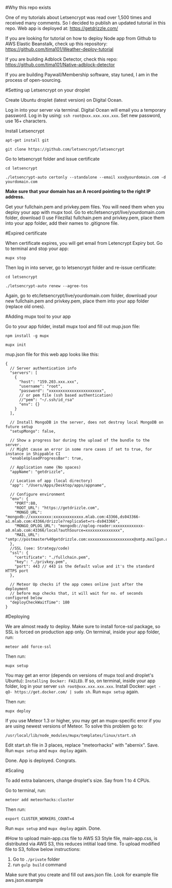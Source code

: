 #Why this repo exists

One of my tutorials about Letsencrypt was read over 1,500 times and received many comments. So I decided to publish an updated tutorial in this repo. Web app is deployed at: https://getdrizzle.com/

If you are looking for tutorial on how to deploy Node app from Github to AWS Elastic Beanstalk, check up this repository:
https://github.com/tima101/Weather-deploy-tutorial

If you are building Adblock Detector, check this repo: https://github.com/tima101/Native-adblock-detector

If you are building Paywall/Membership software, stay tuned, I am in the process of open-sourcing.

#Setting up Letsencrypt on your droplet

Create Ubuntu droplet (latest version) on Digital Ocean.

Log in into your server via terminal. Digital Ocean will email you a temporary password.
Log in by using: `ssh root@xxx.xxx.xxx.xxx`. Set new password, use 16+ characters.

Install Letsencrypt

`apt-get install git`

`git clone https://github.com/letsencrypt/letsencrypt`

Go to letsencrypt folder and issue certificate

`cd letsencrypt`

`./letsencrypt-auto certonly --standalone --email xxx@yourdomain.com -d yourdomain.com`

**Make sure that your domain has an A record pointing to the right IP address.**

Get your fullchain.pem and privkey.pem files. You will need them when you deploy your app with mupx tool. Go to etc/letsencrypt/live/yourdomain.com folder, download (I use Filezilla) fullchain.pem and privkey.pem, place them into your app folder, add their names to .gitignore file.

#Expired certificate

When certificate expires, you will get email from Letencrypt Expiry bot. Go to terminal and stop your app:

`mupx stop`

Then log in into server, go to letsencrypt folder and re-issue certificate:

`cd letsencrypt`

`./letsencrypt-auto renew --agree-tos`

Again, go to etc/letsencrypt/live/yourdomain.com folder, download your new fullchain.pem and privkey.pem, place them into your app folder (replace old ones).

#Adding mupx tool to your app

Go to your app folder, install mupx tool and fill out mup.json file:

`npm install -g mupx`

`mupx init`

mup.json file for this web app looks like this:
```
{
  // Server authentication info
  "servers": [
    {
      "host": "159.203.xxx.xxx",
      "username": "root",
      "password": "xxxxxxxxxxxxxxxxxxxxxxx",
      // or pem file (ssh based authentication)
      //"pem": "~/.ssh/id_rsa"
      "env": {}
    }
  ],

  // Install MongoDB in the server, does not destroy local MongoDB on future setup
  "setupMongo": false,

  // Show a progress bar during the upload of the bundle to the server. 
  // Might cause an error in some rare cases if set to true, for instance in Shippable CI
  "enableUploadProgressBar": true,

  // Application name (No spaces)
  "appName": "getdrizzle",

  // Location of app (local directory)
  "app": "/Users/Apps/Desktop/apps/appname",

  // Configure environment
  "env": {
    "PORT":80,
    "ROOT_URL": "https://getdrizzle.com",
    "MONGO_URL": "mongodb://xxxxxxxxx:xxxxxxxxxxxxx.mlab.com:43366,ds043366-a1.mlab.com:43366/drizzle?replicaSet=rs-ds043366",
    "MONGO_OPLOG_URL": "mongodb://oplog-reader:xxxxxxxxxxxxx-a0.mlab.com:43366/local?authSource=xxxxxxxxxxxxxxx",
    "MAIL_URL": "smtp://postmaster%40getdrizzle.com:xxxxxxxxxxxxxxxxxxxx@smtp.mailgun.org:587"
  },
  //SSL (see: Strategy/code)
  "ssl": {
    "certificate": "./fullchain.pem", 
    "key": "./privkey.pem",
    "port": 443 // 443 is the default value and it's the standard HTTPS port
  },

  // Meteor Up checks if the app comes online just after the deployment
  // before mup checks that, it will wait for no. of seconds configured below
  "deployCheckWaitTime": 180
}
```

#Deploying

We are almost ready to deploy. Make sure to install force-ssl package, so SSL is forced on production app only. On terminal, inside your app folder, run:

`meteor add force-ssl`

Then run:

`mupx setup`

You may get an error (depends on versions of mupx tool and droplet's Ubuntu): `Installing Docker: FAILED`. If so, on terminal, inside your app folder, log in your server `ssh root@xxx.xxx.xxx.xxx`. Install Docker: `wget -qO- https://get.docker.com/ | sudo sh`. Run `mupx setup` again.

Then run:

`mupx deploy`

If you use Meteor 1.3 or higher, you may get an mupx-specific error if you are using newest versions of Meteor.
To solve this problem go to:

`/usr/local/lib/node_modules/mupx/templates/linux/start.sh`

Edit start.sh file in 3 places, replace "meteorhacks" with "abernix". Save. Run `mupx setup` and `mupx deploy` again.

Done. App is deployed. Congrats.

#Scaling

To add extra balancers, change droplet's size. Say from 1 to 4 CPUs.

Go to terminal, run:

`meteor add meteorhacks:cluster`

Then run:

`export CLUSTER_WORKERS_COUNT=4`

Run `mupx setup` and `mupx deploy` again. Done.


#How to upload main-app.css file to AWS S3
Style file, main-app.css, is distributed via AWS S3, this reduces intitial load time.
To upload modified file to S3, follow below instructions:

1. Go to `./private` folder
2. run `gulp build` command

Make sure that you create and fill out aws.json file. Look for example file aws.json.example
